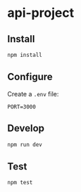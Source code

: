 # api-project

## Install

```bash
npm install
```

## Configure

Create a `.env` file:

```
PORT=3000
```

## Develop

```bash
npm run dev
```

## Test

```bash
npm test
```
